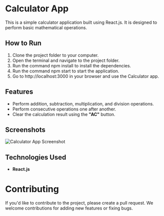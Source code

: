 # Calculator App

This is a simple calculator application built using React.js. It is designed to perform basic mathematical operations.

## How to Run

1. Clone the project folder to your computer. <br/>
2. Open the terminal and navigate to the project folder.<br/>
3. Run the command npm install to install the dependencies.<br/>
4. Run the command npm start to start the application.<br/>
5. Go to http://localhost:3000 in your browser and use the Calculator app.

## Features

- Perform addition, subtraction, multiplication, and division operations.<br/>
- Perform consecutive operations one after another.<br/>
- Clear the calculation result using the **"AC"** button.

## Screenshots

![Calculator App Screenshot](https://github.com/eraykarakasli/Calculator-React-Web-Page/blob/main/calculator.png)

## Technologies Used

- **React.js**

# Contributing
If you'd like to contribute to the project, please create a pull request. We welcome contributions for adding new features or fixing bugs.
